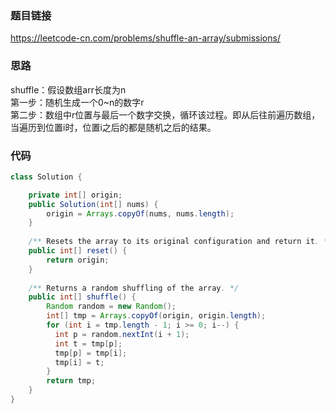 ### 题目链接
https://leetcode-cn.com/problems/shuffle-an-array/submissions/

### 思路
shuffle：假设数组arr长度为n<br>
第一步：随机生成一个0~n的数字r<br>
第二步：数组中r位置与最后一个数字交换，循环该过程。即从后往前遍历数组，当遍历到位置i时，位置i之后的都是随机之后的结果。

### 代码
```java
class Solution {

    private int[] origin;
    public Solution(int[] nums) {
        origin = Arrays.copyOf(nums, nums.length);
    }
    
    /** Resets the array to its original configuration and return it. */
    public int[] reset() {
        return origin;
    }
    
    /** Returns a random shuffling of the array. */
    public int[] shuffle() {
        Random random = new Random();
        int[] tmp = Arrays.copyOf(origin, origin.length);
        for (int i = tmp.length - 1; i >= 0; i--) {
          int p = random.nextInt(i + 1);
          int t = tmp[p];
          tmp[p] = tmp[i];
          tmp[i] = t;
        }
        return tmp;
    }
}
```